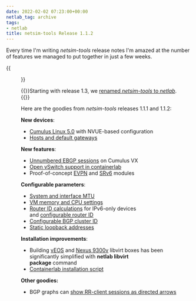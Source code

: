 ```yaml
---
date: 2022-02-02 07:23:00+00:00
netlab_tag: archive
tags:
- netlab
title: netsim-tools Release 1.1.2
---
```

Every time I'm writing *netsim-tools* release notes I'm amazed at the number of features we managed to put together in just a few weeks.

{{<figure src="/2022/02/netsim-1.1.2-insights.png">}}

{{<note info>}}Starting with release 1.3, we [renamed *netsim-tools* to *netlab*](/2022/08/netsim-netlab.html).{{</note>}}

Here are the goodies from *netsim-tools* releases 1.1.1 and 1.1.2:
<!--more-->
**New devices**:

- [Cumulus Linux 5.0](https://netsim-tools.readthedocs.io/en/latest/platforms.html) with NVUE-based configuration
- [Hosts and default gateways](https://netsim-tools.readthedocs.io/en/latest/links.html#hosts-and-default-gateways)

**New features**:
- [Unnumbered EBGP sessions](https://netsim-tools.readthedocs.io/en/latest/module/bgp.html#notes-on-unnumbered-ebgp-sessions) on Cumulus VX
- [Open vSwitch support in containerlab](https://netsim-tools.readthedocs.io/en/latest/labs/clab.html#lan-bridges)
- Proof-of-concept [EVPN](https://netsim-tools.readthedocs.io/en/latest/module/evpn.html) and [SRv6](https://netsim-tools.readthedocs.io/en/latest/module/srv6.html) modules
<!--more-->
**Configurable parameters**:

- [System and interface MTU](https://netsim-tools.readthedocs.io/en/latest/links.html#changing-mtu)
- [VM memory and CPU settings](https://netsim-tools.readthedocs.io/en/latest/nodes.html#node-attributes)
- [Router ID calculations](https://netsim-tools.readthedocs.io/en/latest/example/addressing-tutorial.html#using-built-in-address-pools) for IPv6-only devices and [configurable router ID](https://netsim-tools.readthedocs.io/en/latest/module/ospf.html#node-parameters)
- [Configurable BGP cluster ID](https://netsim-tools.readthedocs.io/en/latest/module/bgp.html#node-configuration-parameters)
- [Static loopback addresses](https://netsim-tools.readthedocs.io/en/latest/nodes.html#node-attributes)

**Installation improvements**:

- Building [vEOS](https://netsim-tools.readthedocs.io/en/latest/labs/eos.html) and [Nexus 9300v](https://netsim-tools.readthedocs.io/en/latest/labs/nxos.html) libvirt boxes has been significantly simplified with **netlab libvirt package** command
- [Containerlab installation script](https://netsim-tools.readthedocs.io/en/latest/netlab/install.html)

**Other goodies:**

-   BGP graphs can [show RR-client sessions as directed arrows](https://netsim-tools.readthedocs.io/en/latest/outputs/graph.html)
